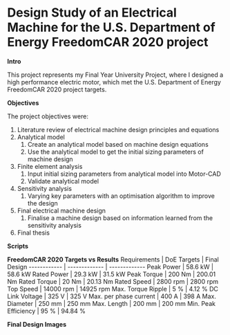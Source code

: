 # Design Study of an Electrical Machine for the U.S. Department of Energy FreedomCAR 2020 project

__Intro__
 
This project represents my Final Year University Project, where I designed a high performance electric motor, which met the U.S. Department of Energy FreedomCAR 2020 project targets.

__Objectives__

The project objectives were:
1. Literature review of electrical machine design principles and equations 
1. Analytical model
   1. Create an analytical model based on machine design equations 
   1. Use the analytical model to get the initial sizing parameters of machine design
1. Finite element analysis
   1. Input initial sizing parameters from analytical model into Motor-CAD
   1. Validate analytical model
1. Sensitivity analysis
   1. Varying key parameters with an optimisation algorithm to improve the design 
1. Final electrical machine design
   1. Finalise a machine design based on information learned from the sensitivity analysis  
1. Final thesis

__Scripts__



__FreedomCAR 2020 Targets vs Results__
Requirements | DoE Targets | Final Design
------------ | ------------- | -------------
Peak Power | 58.6 kW | 58.6 kW
Rated Power | 29.3 kW | 31.5 kW
Peak Torque | 200 Nm | 200.01 Nm
Rated Torque | 20 Nm | 20.13 Nm
Rated Speed | 2800 rpm | 2800 rpm
Top Speed | 14000 rpm | 14925 rpm
Max. Torque Ripple  | 5 % | 4.12 %
DC Link Voltage | 325 V | 325 V
Max. per phase current | 400 A | 398 A
Max. Diameter | 250 mm | 250 mm
Max. Length | 200 mm | 200 mm
Min. Peak Efficiency  | 95 % | 94.84 %

__Final Design Images__
